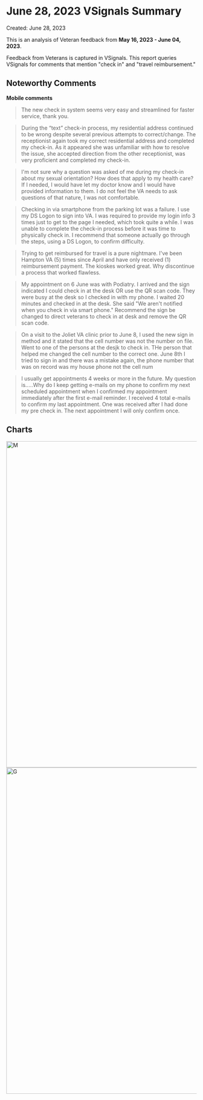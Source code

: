 # June 28, 2023 VSignals Summary

Created: June 28, 2023

This is an analysis of Veteran feedback from **May 16, 2023 - June 04, 2023**.

Feedback from Veterans is captured in VSignals. This report queries VSignals for comments that mention "check in" and "travel reimbursement." 


## Noteworthy Comments

**Mobile comments**

> The new check in system seems very easy and streamlined for faster service, thank you.

> During the “text” check-in process, my residential address continued to be wrong despite several previous attempts to correct/change.  The receptionist again took my correct residential address and completed my check-in.  As it appeared she was unfamiliar with how to resolve the issue, she accepted direction from the other receptionist, was very proficient and completed my check-in.

> I'm not sure why a question was asked of me during my check-in about my sexual orientation? How does that apply to my health care? If I needed, I would have let my doctor know and I would have provided information to them. I do not feel the VA needs to ask questions of that nature, I was not comfortable.

> Checking in via smartphone from the parking lot was a failure. I use my DS Logon to sign into VA. I was required to provide my login info 3 times just to get to the page I needed, which took quite a while. I was unable to complete the check-in process before it was time to physically check in. I recommend that someone actually go through the steps, using a DS Logon, to confirm difficulty.

> Trying to get reimbursed for travel is a pure nightmare. I've been Hampton VA (5) times since April and have only received (1) reimbursement payment. The kioskes worked great. Why discontinue a process that worked flawless.

> My appointment on 6 June was with Podiatry. I arrived and the sign indicated I could check in at the desk OR use the QR scan code. They were busy at the desk so I checked in with my phone. I waited 20 minutes and checked in at the desk. She said "We aren't notified when you check in via smart phone." Recommend the sign be changed to direct veterans to check in at desk and remove the QR scan code.

> On a visit to the Joliet VA clinic prior to June 8, I used the new sign in method and it stated that the cell number was not the number on file. Went to one of the persons at the desjk to check in. THe person that helped me changed the cell number to the correct one. June 8th I tried to sign in and there was a mistake again, the phone number that was on record was my house phone not the cell num

> I usually get appointments 4 weeks or more in the future. My question is.....Why do I keep getting e-mails on my phone to confirm my next scheduled appointment when I confirmed my appointment immediately after the first e-mail reminder. I received 4 total e-mails to confirm my last appointment. One was received after I had done my pre check in. The next appointment I will only confirm once.

 
## Charts

<img width="862" alt="M" src="https://github.com/department-of-veterans-affairs/va.gov-team/assets/90633685/fb4977fd-9d41-4ae0-a180-33cede522543">

<img width="862" alt="G" src="https://github.com/department-of-veterans-affairs/va.gov-team/assets/90633685/579a946a-761f-4274-ac59-55d69b71c2e4">


